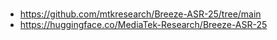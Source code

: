 # 

* https://github.com/mtkresearch/Breeze-ASR-25/tree/main
* https://huggingface.co/MediaTek-Research/Breeze-ASR-25